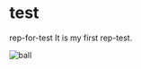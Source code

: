 # test

rep-for-test
It is my first rep-test.


![ball](https://images.vfl.ru/ii/1522714200/d363d1bf/21222680.png)
